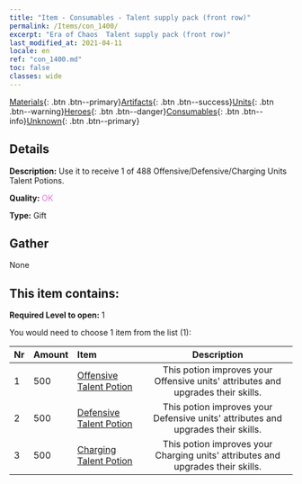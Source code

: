 ```yaml
---
title: "Item - Consumables - Talent supply pack (front row)"
permalink: /Items/con_1400/
excerpt: "Era of Chaos  Talent supply pack (front row)"
last_modified_at: 2021-04-11
locale: en
ref: "con_1400.md"
toc: false
classes: wide
---
```

 [Materials](/Items/){: .btn .btn--primary}[Artifacts](/Items/Artifacts/){: .btn .btn--success}[Units](/Items/Units/){: .btn .btn--warning}[Heroes](/Items/Heroes/){: .btn .btn--danger}[Consumables](/Items/Consumables/){: .btn .btn--info}[Unknown](/Items/Unknown/){: .btn .btn--primary}

## Details
 **Description:** Use it to receive 1 of 488 Offensive/Defensive/Charging Units Talent Potions.

 **Quality:** <span style="color: #DA70D6">OK</span>

 **Type:** Gift

## Gather

  None

## This item contains:

 **Required Level to open:** 1

 You would need to choose 1 item from the list (1):

  | Nr | Amount |     Item    | Description |
  |:---|:-------|:------------|:-----------:|
  | 1 | 500 | [Offensive Talent Potion](/Items/con_786/) | This potion improves your Offensive units' attributes and upgrades their skills. | 
  | 2 | 500 | [Defensive Talent Potion](/Items/con_787/) | This potion improves your Defensive units' attributes and upgrades their skills. | 
  | 3 | 500 | [Charging Talent Potion](/Items/con_788/) | This potion improves your Charging units' attributes and upgrades their skills. | 
